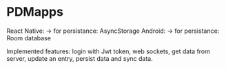 # PDMapps

React Native: -> for persistance: AsyncStorage
Android: -> for persistance: Room database

Implemented features: login with Jwt token, web sockets, get data from server, update an entry, persist data and sync data.
